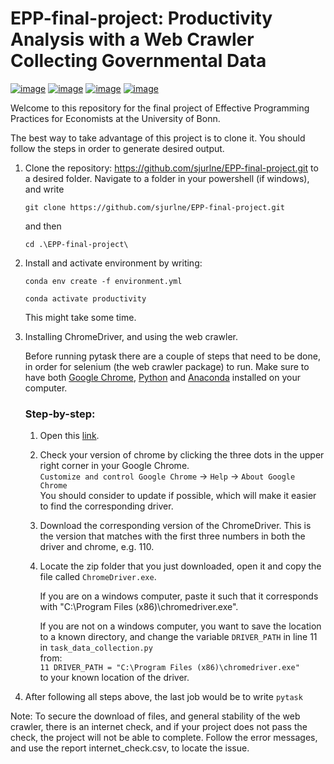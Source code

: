# EPP-final-project: Productivity Analysis with a Web Crawler Collecting Governmental Data

[![image](https://img.shields.io/badge/Python-3.11.0-green)]()
[![image](https://img.shields.io/badge/platform-win32-green)]()
[![image](https://img.shields.io/badge/Selenium-4.7.2-green)]()
[![image](https://img.shields.io/badge/pytest-v7.2.2-orange)](https://docs.pytest.org/en/7.2.x/)

Welcome to this repository for the final project of Effective Programming Practices for Economists at the University of Bonn.

The best way to take advantage of this project is to clone it. You should follow the steps in order to generate
desired output.

1. Clone the repository: https://github.com/sjurlne/EPP-final-project.git to a desired folder. Navigate to a folder in your powershell (if windows),
    and write  

    ```git clone https://github.com/sjurlne/EPP-final-project.git```  

    and then  

    ```cd .\EPP-final-project\``` 


2. Install and activate environment by writing:

    ```conda env create -f environment.yml```

    ```conda activate productivity```  

    This might take some time.


3. Installing ChromeDriver, and using the web crawler.

    Before running pytask there are a couple of steps that need to be done, in order for selenium (the web crawler package) to run. Make sure to have both [Google Chrome](https://www.google.com/chrome/), [Python](https://www.python.org/downloads/) and [Anaconda](https://www.anaconda.com/products/distribution) installed on your computer.

    ### Step-by-step:

    1. Open this [link](https://chromedriver.chromium.org/downloads). 
    
    2. Check your version of chrome by clicking the three dots in the upper right corner in your Google Chrome.  
        ```Customize and control Google Chrome``` -> ```Help``` -> ```About Google Chrome```  
        You should consider to update if possible, which will make it easier to find the corresponding driver.

    3. Download the corresponding version of the ChromeDriver. This is the version that matches with the first three numbers in both the driver and chrome, e.g. 110.

    4. Locate the zip folder that you just downloaded, open it and copy the file called ```ChromeDriver.exe```.
         
        If you are on a windows computer, paste it such that it corresponds with "C:\Program Files (x86)\chromedriver.exe".  
       
        If you are not on a windows computer, you want to save the location to a known directory, and change the variable   ```DRIVER_PATH``` in line 11 in ```task_data_collection.py```  
        from:  
        ```11 DRIVER_PATH = "C:\Program Files (x86)\chromedriver.exe"```   
        to your known location of the driver.

4. After following all steps above, the last job would be to write ```pytask```  


Note: To secure the download of files, and general stability of the web crawler, there is an internet check, and if your project does not pass the check, the project will not be able to complete. Follow the error messages, and use the report internet_check.csv, to locate the issue.